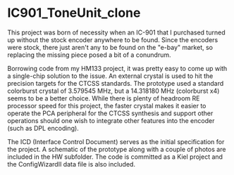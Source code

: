 # IC901_ToneUnit_clone

This project was born of necessity when an IC-901 that I purchased turned up without the stock encoder anywhere to be found.  Since the encoders were stock, there just aren't any to be found on the "e-bay" market, so replacing the missing piece posed a bit of a conundrum.

Borrowing code from my HM133 project, it was pretty easy to come up with a single-chip solution to the issue.  An external crystal is used to hit the precision targets for the CTCSS standards.  The prototype used a standard colorburst crystal of 3.579545 MHz, but a 14.318180 MHz (colorburst x4) seems to be a better choice.  While there is plenty of headroom RE processor speed for this project, the faster crystal makes it easier to operate the PCA peripheral for the CTCSS synthesis and support other operations should one wish to integrate other features into the encoder (such as DPL encoding).

The ICD (Interface Control Document) serves as the initial specification for the project.  A schematic of the prototype along with a couple of photos are included in the HW subfolder.  The code is committed as a Kiel project and the ConfigWizardII data file is also included.
